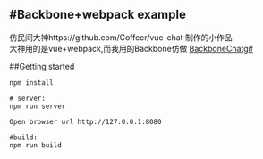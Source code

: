 #Backbone+webpack example 
-----
仿民间大神https://github.com/Coffcer/vue-chat 制作的小作品  
大神用的是vue+webpack,而我用的Backbone仿做
[BackboneChatgif](https://http://gxr404.github.io/backbone-chat/dist/images/GIF.gif)

##Getting started
```
npm install

# server:
npm run server

Open browser url http://127.0.0.1:8080

#build:
npm run build
